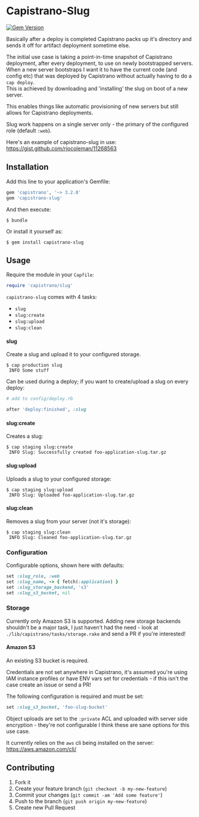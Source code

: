 # Capistrano-Slug

[![Gem Version](https://badge.fury.io/rb/capistrano-slug.svg)](http://badge.fury.io/rb/capistrano-slug)

Basically after a deploy is completed Capistrano packs up it's directory and sends it off for artifact deployment sometime else.  

The initial use case is taking a point-in-time snapshot of Capistrano deployment, after every deployment, to use on newly bootstrapped servers.  
When a new server bootstraps I want it to have the current code (and config etc) that was deployed by Capistrano without actually having to do a `cap deploy`.  
This is achieved by downloading and 'installing' the slug on boot of a new server.

This enables things like automatic provisioning of new servers but still allows for Capistrano deployments.

Slug work happens on a single server only - the primary of the configured role (default `:web`).

Here's an example of capistrano-slug in use: https://gist.github.com/rjocoleman/11268563


## Installation

Add this line to your application's Gemfile:

```ruby
gem 'capistrano', '~> 3.2.0'
gem 'capistrano-slug'
```

And then execute:

`$ bundle`

Or install it yourself as:

`$ gem install capistrano-slug`


## Usage

Require the module in your `Capfile`:

```ruby
require 'capistrano/slug'
```

`capistrano-slug` comes with 4 tasks:

* `slug`
* `slug:create`
* `slug:upload`
* `slug:clean`


#### slug

Create a slug and upload it to your configured storage.

```shell
$ cap production slug
 INFO Some stuff
```

Can be used during a deploy; if you want to create/upload a slug on every deploy:

```ruby
# add to config/deploy.rb

after 'deploy:finished', :slug
```


#### slug:create

Creates a slug:

```shell
$ cap staging slug:create
 INFO Slug: Successfully created foo-application-slug.tar.gz
```


#### slug:upload

Uploads a slug to your configured storage:

```shell
$ cap staging slug:upload
 INFO Slug: Uploaded foo-application-slug.tar.gz
```

#### slug:clean

Removes a slug from your server (not it's storage):

```shell
$ cap staging slug:clean
 INFO Slug: Cleaned foo-application-slug.tar.gz
```



### Configuration

Configurable options, shown here with defaults:

```ruby
set :slug_role, :web
set :slug_name, -> { fetch(:application) }
set :slug_storage_backend, 's3'
set :slug_s3_bucket, nil
```


### Storage

Currently only Amazon S3 is supported. Adding new storage backends shouldn't be a major task, I just haven't had the need -
look at `./lib/capistrano/tasks/storage.rake` and send a PR if you're interested!

#### Amazon S3

An existing S3 bucket is required.

Credentials are not set anywhere in Capistrano, it's assumed you're using IAM instance profiles or have ENV vars set for credentials - if this isn't the case create an issue or send a PR!

The following configuration is required and must be set:

```ruby
set :slug_s3_bucket, 'foo-slug-bucket'
```

Object uploads are set to the `:private` ACL and uploaded with server side encryption - they're not configurable I think these are sane options for this use case.

It currently relies on the `aws` cli being installed on the server: https://aws.amazon.com/cli/


## Contributing

1. Fork it
2. Create your feature branch (`git checkout -b my-new-feature`)
3. Commit your changes (`git commit -am 'Add some feature'`)
4. Push to the branch (`git push origin my-new-feature`)
5. Create new Pull Request

